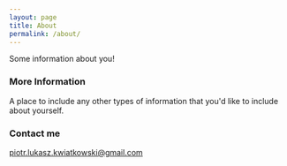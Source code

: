 ```yaml
---
layout: page
title: About
permalink: /about/
---
```


Some information about you!

### More Information

A place to include any other types of information that you'd like to include about yourself.

### Contact me

[piotr.lukasz.kwiatkowski@gmail.com](mailto:piotr.lukasz.kwiatkowski@gmail.com)